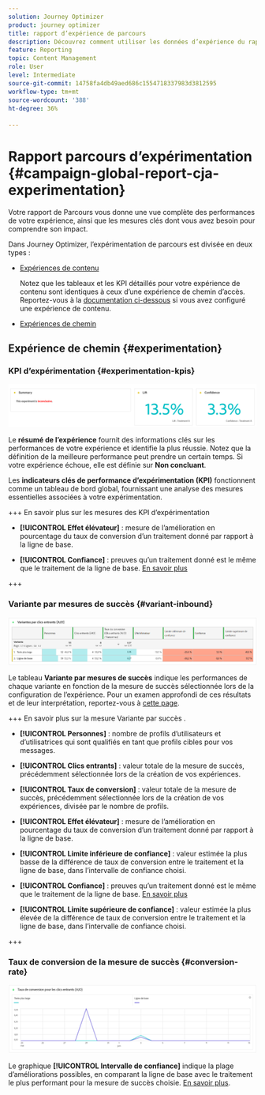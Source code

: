 ```yaml
---
solution: Journey Optimizer
product: journey optimizer
title: rapport d’expérience de parcours
description: Découvrez comment utiliser les données d’expérience du rapport de Parcours
feature: Reporting
topic: Content Management
role: User
level: Intermediate
source-git-commit: 14758fa4db49aed686c1554718337983d3812595
workflow-type: tm+mt
source-wordcount: '388'
ht-degree: 36%

---
```


# Rapport parcours d’expérimentation {#campaign-global-report-cja-experimentation}

Votre rapport de Parcours vous donne une vue complète des performances de votre expérience, ainsi que les mesures clés dont vous avez besoin pour comprendre son impact.

Dans Journey Optimizer, l’expérimentation de parcours est divisée en deux types :

* [Expériences de contenu](../content-management/content-experiment.md)

  Notez que les tableaux et les KPI détaillés pour votre expérience de contenu sont identiques à ceux d’une expérience de chemin d’accès. Reportez-vous à la [documentation ci-dessous](#experimentation) si vous avez configuré une expérience de contenu.

* [Expériences de chemin](../building-journeys/optimize.md)

## Expérience de chemin {#experimentation}

### KPI d’expérimentation {#experimentation-kpis}

![](assets/journey-report-experiment-1.png)

Le **résumé de l’expérience** fournit des informations clés sur les performances de votre expérience et identifie la plus réussie. Notez que la définition de la meilleure performance peut prendre un certain temps. Si votre expérience échoue, elle est définie sur **Non concluant**.

Les **indicateurs clés de performance d’expérimentation (KPI)** fonctionnent comme un tableau de bord global, fournissant une analyse des mesures essentielles associées à votre expérimentation.

+++ En savoir plus sur les mesures des KPI d’expérimentation

* **[!UICONTROL Effet élévateur]** : mesure de l’amélioration en pourcentage du taux de conversion d’un traitement donné par rapport à la ligne de base.

* **[!UICONTROL Confiance]** : preuves qu’un traitement donné est le même que le traitement de la ligne de base. [En savoir plus](../content-management/experiment-calculations.md#understand-confidence)

+++



### Variante par mesures de succès {#variant-inbound}

![](assets/cja-experimentation-variants.png)

Le tableau **Variante par mesures de succès** indique les performances de chaque variante en fonction de la mesure de succès sélectionnée lors de la configuration de l’expérience.
Pour un examen approfondi de ces résultats et de leur interprétation, reportez-vous à [cette page](../content-management/get-started-experiment.md#interpret-results).

+++ En savoir plus sur la mesure Variante par succès .

* **[!UICONTROL Personnes]** : nombre de profils d’utilisateurs et d’utilisatrices qui sont qualifiés en tant que profils cibles pour vos messages.

* **[!UICONTROL Clics entrants]** : valeur totale de la mesure de succès, précédemment sélectionnée lors de la création de vos expériences.

* **[!UICONTROL Taux de conversion]** : valeur totale de la mesure de succès, précédemment sélectionnée lors de la création de vos expériences, divisée par le nombre de profils.

* **[!UICONTROL Effet élévateur]** : mesure de l’amélioration en pourcentage du taux de conversion d’un traitement donné par rapport à la ligne de base.

* **[!UICONTROL Limite inférieure de confiance]** : valeur estimée la plus basse de la différence de taux de conversion entre le traitement et la ligne de base, dans l’intervalle de confiance choisi.

* **[!UICONTROL Confiance]** : preuves qu’un traitement donné est le même que le traitement de la ligne de base. [En savoir plus](../content-management/experiment-calculations.md#understand-confidence)

* **[!UICONTROL Limite supérieure de confiance]** : valeur estimée la plus élevée de la différence de taux de conversion entre le traitement et la ligne de base, dans l’intervalle de confiance choisi.

+++

### Taux de conversion de la mesure de succès {#conversion-rate}

![](assets/cja-experimentation-conversion.png)

Le graphique **[!UICONTROL Intervalle de confiance]** indique la plage d’améliorations possibles, en comparant la ligne de base avec le traitement le plus performant pour la mesure de succès choisie. [En savoir plus](../content-management/experiment-calculations.md#confidence-intervals).
